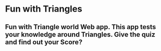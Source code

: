# Fun with Triangles
## Fun with Triangle world Web app. This app tests your knowledge around Triangles. Give the quiz and find out your Score?

